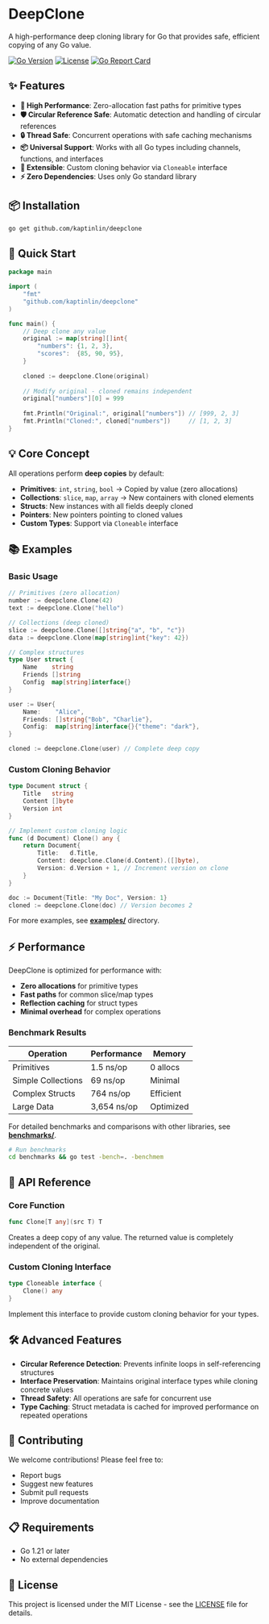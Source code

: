 # DeepClone

A high-performance deep cloning library for Go that provides safe, efficient copying of any Go value.

[![Go Version](https://img.shields.io/badge/go-%3E%3D1.21-blue)](https://golang.org/dl/)
[![License](https://img.shields.io/badge/license-MIT-green)](LICENSE)
[![Go Report Card](https://goreportcard.com/badge/github.com/kaptinlin/deepclone)](https://goreportcard.com/report/github.com/kaptinlin/deepclone)

## ✨ Features

- **🚀 High Performance**: Zero-allocation fast paths for primitive types
- **🛡️ Circular Reference Safe**: Automatic detection and handling of circular references
- **🔒 Thread Safe**: Concurrent operations with safe caching mechanisms
- **📦 Universal Support**: Works with all Go types including channels, functions, and interfaces
- **🎯 Extensible**: Custom cloning behavior via `Cloneable` interface
- **⚡ Zero Dependencies**: Uses only Go standard library

## 📦 Installation

```bash
go get github.com/kaptinlin/deepclone
```

## 🚀 Quick Start

```go
package main

import (
    "fmt"
    "github.com/kaptinlin/deepclone"
)

func main() {
    // Deep clone any value
    original := map[string][]int{
        "numbers": {1, 2, 3},
        "scores":  {85, 90, 95},
    }
    
    cloned := deepclone.Clone(original)
    
    // Modify original - cloned remains independent
    original["numbers"][0] = 999
    
    fmt.Println("Original:", original["numbers"]) // [999, 2, 3]
    fmt.Println("Cloned:", cloned["numbers"])     // [1, 2, 3]
}
```

## 💡 Core Concept

All operations perform **deep copies** by default:

- **Primitives**: `int`, `string`, `bool` → Copied by value (zero allocations)
- **Collections**: `slice`, `map`, `array` → New containers with cloned elements  
- **Structs**: New instances with all fields deeply cloned
- **Pointers**: New pointers pointing to cloned values
- **Custom Types**: Support via `Cloneable` interface

## 📚 Examples

### Basic Usage

```go
// Primitives (zero allocation)
number := deepclone.Clone(42)
text := deepclone.Clone("hello")

// Collections (deep cloned)
slice := deepclone.Clone([]string{"a", "b", "c"})
data := deepclone.Clone(map[string]int{"key": 42})

// Complex structures
type User struct {
    Name    string
    Friends []string
    Config  map[string]interface{}
}

user := User{
    Name:    "Alice",
    Friends: []string{"Bob", "Charlie"},
    Config:  map[string]interface{}{"theme": "dark"},
}

cloned := deepclone.Clone(user) // Complete deep copy
```

### Custom Cloning Behavior

```go
type Document struct {
    Title   string
    Content []byte
    Version int
}

// Implement custom cloning logic
func (d Document) Clone() any {
    return Document{
        Title:   d.Title,
        Content: deepclone.Clone(d.Content).([]byte),
        Version: d.Version + 1, // Increment version on clone
    }
}

doc := Document{Title: "My Doc", Version: 1}
cloned := deepclone.Clone(doc) // Version becomes 2
```

For more examples, see **[examples/](examples/)** directory.

## ⚡ Performance

DeepClone is optimized for performance with:

- **Zero allocations** for primitive types
- **Fast paths** for common slice/map types
- **Reflection caching** for struct types
- **Minimal overhead** for complex operations

### Benchmark Results

| Operation | Performance | Memory |
|-----------|-------------|---------|
| Primitives | 1.5 ns/op | 0 allocs |
| Simple Collections | 69 ns/op | Minimal |
| Complex Structs | 764 ns/op | Efficient |
| Large Data | 3,654 ns/op | Optimized |

For detailed benchmarks and comparisons with other libraries, see **[benchmarks/](benchmarks/)**.

```bash
# Run benchmarks
cd benchmarks && go test -bench=. -benchmem
```

## 📖 API Reference

### Core Function

```go
func Clone[T any](src T) T
```

Creates a deep copy of any value. The returned value is completely independent of the original.

### Custom Cloning Interface

```go
type Cloneable interface {
    Clone() any
}
```

Implement this interface to provide custom cloning behavior for your types.

## 🛠️ Advanced Features

- **Circular Reference Detection**: Prevents infinite loops in self-referencing structures
- **Interface Preservation**: Maintains original interface types while cloning concrete values
- **Thread Safety**: All operations are safe for concurrent use
- **Type Caching**: Struct metadata is cached for improved performance on repeated operations

## 🤝 Contributing

We welcome contributions! Please feel free to:

- Report bugs
- Suggest new features  
- Submit pull requests
- Improve documentation

## 📋 Requirements

- Go 1.21 or later
- No external dependencies

## 📄 License

This project is licensed under the MIT License - see the [LICENSE](LICENSE) file for details.